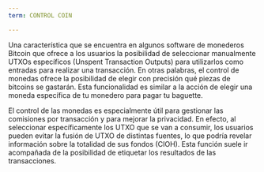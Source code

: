 ```yaml
---
term: CONTROL COIN

---
```

Una característica que se encuentra en algunos software de monederos Bitcoin que ofrece a los usuarios la posibilidad de seleccionar manualmente UTXOs específicos (Unspent Transaction Outputs) para utilizarlos como entradas para realizar una transacción. En otras palabras, el control de monedas ofrece la posibilidad de elegir con precisión qué piezas de bitcoins se gastarán. Esta funcionalidad es similar a la acción de elegir una moneda específica de tu monedero para pagar tu baguette.

El control de las monedas es especialmente útil para gestionar las comisiones por transacción y para mejorar la privacidad. En efecto, al seleccionar específicamente los UTXO que se van a consumir, los usuarios pueden evitar la fusión de UTXO de distintas fuentes, lo que podría revelar información sobre la totalidad de sus fondos (CIOH). Esta función suele ir acompañada de la posibilidad de etiquetar los resultados de las transacciones.